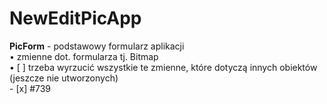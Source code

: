 # NewEditPicApp

**PicForm** - podstawowy formularz aplikacji   
     	• zmienne dot. formularza tj. Bitmap  
      • [ ] trzeba wyrzucić wszystkie te zmienne, które dotyczą innych obiektów (jeszcze nie utworzonych)  
      - [x] #739
